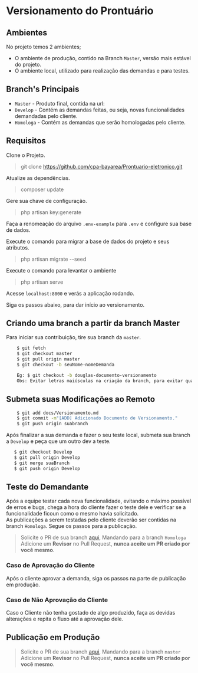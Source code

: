 # Versionamento do Prontuário

## Ambientes

No projeto temos 2 ambientes; 
* O ambiente de produção, contido na Branch `Master`, versão mais estável do projeto.
* O ambiente local, utilizado para realização das demandas e para testes.

## Branch's Principais

* `Master` - Produto final, contida na url: 
* `Develop` - Contém as demandas feitas, ou seja, novas funcionalidades demandadas pelo cliente.
* `Homologa` - Contém as demandas que serão homologadas pelo cliente.


## Requisitos

Clone o Projeto.

> git clone https://github.com/cpa-bayarea/Prontuario-eletronico.git

Atualize as dependências.

> composer update

Gere sua chave de configuração.

> php artisan key:generate

Faça a renomeação do arquivo `.env-example` para `.env` e configure sua base de dados.

Execute o comando para migrar a base de dados do projeto e seus atributos.

> php artisan migrate --seed

Execute o comando para levantar o ambiente 

> php artisan serve

Acesse `localhost:8000` e verás a aplicação rodando.

Siga os passos abaixo, para dar início ao versionamento.


## Criando uma branch a partir da branch Master
Para iniciar sua contribuição, tire sua branch da `master`.

```bash
    $ git fetch
    $ git checkout master
    $ git pull origin master
    $ git checkout -b seuNome-nomeDemanda

    Eg: $ git checkout -b douglas-documento-versionamento
    Obs: Evitar letras maiúsculas na criação da branch, para evitar qualquer tipo de problemas e para padronização do sistema.
```

## Submeta suas Modificações ao Remoto

```bash
    $ git add docs/Versionamento.md
    $ git commit -m"[ADD] Adicionado Documento de Versionamento."
    $ git push origin suabranch

```
Após finalizar a sua demanda e fazer o seu teste local, submeta sua branch a `Develop` e peça que um outro dev a teste.

```bash
   $ git checkout Develop
   $ git pull origin Develop
   $ git merge suaBranch
   $ git push origin Develop

```

## Teste do Demandante

Após a equipe testar cada nova funcionalidade, evitando o máximo possível de erros e bugs, chega a hora do cliente fazer o
teste dele e verificar se a funcionalidade ficoun como o mesmo havia solicitado. 
<br> As publicações a serem testadas pelo cliente deverão ser contidas na branch `Homologa`. Segue os passos para a publicação.

> Solicite o PR de sua branch [aqui](https://github.com/cpa-bayarea/Prontuario-eletronico/pulls), Mandando para a branch `Homologa`
> Adicione um <b>Revisor</b> no Pull Request, <b>nunca aceite um PR criado por você mesmo</b>.


### Caso de Aprovação do Cliente

Após o cliente aprovar a demanda, siga os passos na parte de publicação em produção.


### Caso de Não Aprovação do Cliente

Caso o Cliente não tenha gostado de algo produzido, faça as devidas alterações e repita o fluxo até a aprovação dele.

## Publicação em Produção

> Solicite o PR de sua branch [aqui](https://github.com/cpa-bayarea/Prontuario-eletronico/pulls), Mandando para a branch `master`
> Adicione um <b>Revisor</b> no Pull Request, <b>nunca aceite um PR criado por você mesmo</b>.


